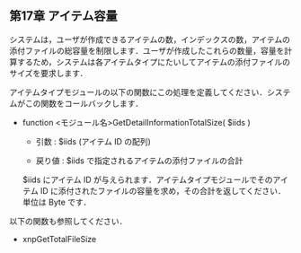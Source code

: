

 <body>

 <div id="page">

 <div xmlns="http://www.w3.org/1999/xhtml" class="navheader">

 </div>

 <div xmlns="http://www.w3.org/1999/xhtml" class="chapter" lang="ja" id="capacity" xml:lang="ja">

 <div xmlns="" class="titlepage">

 <div>

 <div>

 <h2 xmlns="http://www.w3.org/1999/xhtml" class="title"><a id="capacity"></a>第17章 アイテム容量</h2>

 </div>

 </div>

 </div>

 <p>システムは，ユーザが作成できるアイテムの数，インデックスの数，アイテムの添付ファイルの総容量を制限します．ユーザが作成したこれらの数量，容量を計算するため，システムは各アイテムタイプにたいしてアイテムの添付ファイルのサイズを要求します．</p>

 <p>アイテムタイプモジュールの以下の関数にこの処理を定義してください．システムがこの関数をコールバックします．</p>

 <div class="itemizedlist">

 <ul type="disc">

 <li>

 <p>function &lt;モジュール名&gt;GetDetailInformationTotalSize( $iids )</p>

 <div class="itemizedlist">

 <ul type="circle">

 <li>

 <p>引数 : $iids (アイテム ID の配列)</p>

 </li>

 <li>

 <p>戻り値 : $iids で指定されるアイテムの添付ファイルの合計</p>

 </li>

 </ul>

 </div>

 <p>$iids にアイテム ID が与えられます．アイテムタイプモジュールでそのアイテム ID に添付されたファイルの容量を求め，その合計を返してください．単位は Byte です．</p>

 </li>

 </ul>

 </div>

 <p>以下の関数も参照してください．</p>

 <div class="itemizedlist">

 <ul type="disc">

 <li>

 <p>xnpGetTotalFileSize</p>

 </li>

 </ul>

 </div>

 </div>

 <div xmlns="http://www.w3.org/1999/xhtml" class="navfooter">

 </div>



 </body>



